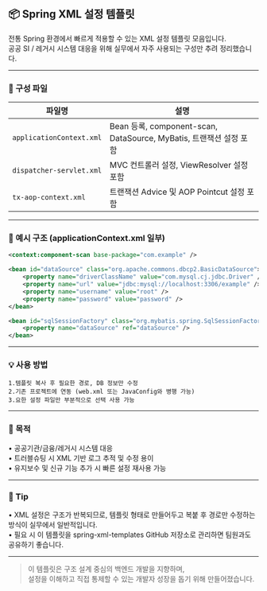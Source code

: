 ## 📦 Spring XML 설정 템플릿

전통 Spring 환경에서 빠르게 적용할 수 있는 XML 설정 템플릿 모음입니다.  
공공 SI / 레거시 시스템 대응을 위해 실무에서 자주 사용되는 구성만 추려 정리했습니다.

---

### 🔧 구성 파일

| 파일명 | 설명 |
|--------|------|
| `applicationContext.xml` | Bean 등록, component-scan, DataSource, MyBatis, 트랜잭션 설정 포함 |
| `dispatcher-servlet.xml` | MVC 컨트롤러 설정, ViewResolver 설정 포함 |
| `tx-aop-context.xml` | 트랜잭션 Advice 및 AOP Pointcut 설정 포함 |

---

### 📌 예시 구조 (applicationContext.xml 일부)

```xml
<context:component-scan base-package="com.example" />

<bean id="dataSource" class="org.apache.commons.dbcp2.BasicDataSource">
    <property name="driverClassName" value="com.mysql.cj.jdbc.Driver" />
    <property name="url" value="jdbc:mysql://localhost:3306/example" />
    <property name="username" value="root" />
    <property name="password" value="password" />
</bean>

<bean id="sqlSessionFactory" class="org.mybatis.spring.SqlSessionFactoryBean">
    <property name="dataSource" ref="dataSource" />
</bean>
```

---

### 💡 사용 방법
	1.템플릿 복사 후 필요한 경로, DB 정보만 수정
	2.기존 프로젝트에 연동 (web.xml 또는 JavaConfig와 병행 가능)
	3.요한 설정 파일만 부분적으로 선택 사용 가능

 ---
 ### 📁 목적
•	공공기관/금융/레거시 시스템 대응<br>
•	트러블슈팅 시 XML 기반 로그 추적 및 수정 용이<br>
•	유지보수 및 신규 기능 추가 시 빠른 설정 재사용 가능<br>

 ---
 ### 📝 Tip
•	XML 설정은 구조가 반복되므로, 템플릿 형태로 만들어두고 복붙 후 경로만 수정하는 방식이 실무에서 일반적입니다.<br>
•	필요 시 이 템플릿을 spring-xml-templates GitHub 저장소로 관리하면 팀원과도 공유하기 좋습니다.<br>

---


 > 이 템플릿은 구조 설계 중심의 백엔드 개발을 지향하며,  
> 설정을 이해하고 직접 통제할 수 있는 개발자 성장을 돕기 위해 만들어졌습니다.

 
